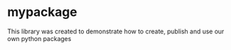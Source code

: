 # mypackage
This library was created to demonstrate how to create, publish and use our own python packages